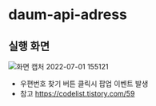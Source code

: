 # daum-api-adress

## 실행 화면

![화면 캡처 2022-07-01 155121](https://user-images.githubusercontent.com/73927761/176840367-111b0a94-6a4b-4ea8-a60d-587d5741656c.png)

- 우편번호 찾기 버튼 클릭시 팝업 이벤트 발생
- 참고 https://codelist.tistory.com/59
